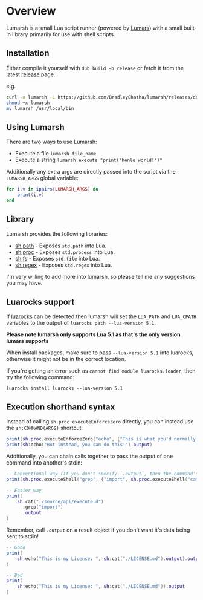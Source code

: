# Overview

Lumarsh is a small Lua script runner (powered by [Lumars](https://github.com/BradleyChatha/lumars)) with a small
built-in library primarily for use with shell scripts.

## Installation

Either compile it yourself with `dub build -b release` or fetch it from the latest [release](https://github.com/BradleyChatha/lumarsh/releases/latest) page.

e.g.

```bash
curl -o lumarsh -L https://github.com/BradleyChatha/lumarsh/releases/download/v0.1.7/lumarsh
chmod +x lumarsh
mv lumarsh /usr/local/bin
```

## Using Lumarsh

There are two ways to use Lumarsh:

* Execute a file `lumarsh file_name`
* Execute a string `lumarsh execute "print('henlo world!')"`

Additionally any extra args are directly passed into the script via the `LUMARSH_ARGS` global variable:

```lua
for i,v in ipairs(LUMARSH_ARGS) do
    print(i,v)
end
```

## Library

Lumarsh provides the following libraries:

* [sh.path](./source/api/path.d) - Exposes `std.path` into Lua.
* [sh.proc](./source/api/proc.d) - Exposes `std.process` into Lua.
* [sh.fs](./source/api/fs.d) - Exposes `std.file` into Lua.
* [sh.regex](./source/api/regex.d) - Exposes `std.regex` into Lua.

I'm very willing to add more into lumarsh, so please tell me any suggestions you may have.

## Luarocks support

If [luarocks](https://luarocks.org/) can be detected then lumarsh will set the `LUA_PATH` and `LUA_CPATH` variables
to the output of `luarocks path --lua-version 5.1`.

**Please note lumarsh only supports Lua 5.1 as that's the only version lumars supports**

When install packages, make sure to pass `--lua-version 5.1` into luarocks, otherwise it might not be in the correct location.

If you're getting an error such as `cannot find module luarocks.loader`, then try the following command:

```shell
luarocks install luarocks --lua-version 5.1
```

## Execution shorthand syntax

Instead of calling `sh.proc.executeEnforceZero` directly, you can instead use the `sh:COMMAND(ARGS)` shortcut:

```lua
print(sh.proc.executeEnforceZero("echo", {"This is what you'd normally do"}).output)
print(sh:echo("But instead, you can do this!").output)
```

Additionally, you can chain calls together to pass the output of one command into another's stdin:

```lua
-- Conventional way (If you don't specify `.output`, then the command's output is sent to stdin)
print(sh.proc.executeShell("grep", {"import", sh.proc.executeShell("cat", {"./source/api/execute.d"})}).output)

-- Easier way
print(
    sh:cat("./source/api/execute.d")
      :grep("import")
      .output
)
```

Remember, call `.output` on a result object if you don't want it's data being sent to stdin!

```lua
-- Good
print(
    sh:echo("This is my License: ", sh:cat("./LICENSE.md").output).output
)

-- Bad
print(
    sh:echo("This is my License: ", sh:cat("./LICENSE.md")).output
)
```
